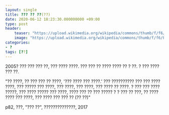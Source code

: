```yaml
---
layout: single
title: ??? ?? ??(??)
date: 2020-06-12 18:23:30.000000000 +09:00
type: post
header:
    teaser: "https://upload.wikimedia.org/wikipedia/commons/thumb/f/f6/Flag_of_Iraq.svg/1599px-Flag_of_Iraq.svg.png"
    image: "https://upload.wikimedia.org/wikipedia/commons/thumb/f/f6/Flag_of_Iraq.svg/1599px-Flag_of_Iraq.svg.png"
categories:
- ?
tags: [??]
---
```


2005? ??? ??? ??? ??, ??? ???? ????. ??? ??? ?? ???? ???? ?? ? ??. ? ??? ???? ??? ??. 

"?? ????, ?? ??? ??? ?? ????, '??? ???? ??? ????.' ??? ?????????? ??? ??? ???? ????, ??? ????? ??? ????, ??? ????, ??? ????, ??? ???? ?? ????. ? ??? ??? ???? ?????, ??? ???? ????? ??? ????, ???? ??? ?? ??? ????? ? ? ??? ?? ???, ?? ???? ???? ??? ????, ??? ???? ??? ??? ?? (?? ??)"

p82, ???, "??? ??", ??????????????, 2017

